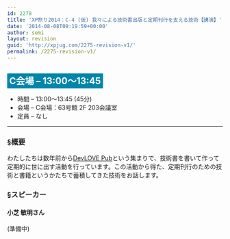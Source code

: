```yaml
---
id: 2278
title: 'XP祭り2014：C-4 (仮) 我々による技術書出版と定期刊行を支える技術【講演】'
date: '2014-08-08T09:19:59+00:00'
author: semi
layout: revision
guid: 'http://xpjug.com/2275-revision-v1/'
permalink: /2275-revision-v1/
---
```


## <span style="color:#FFFFFF; background-color:#0086AB; padding:5px;">C会場 – 13:00～13:45</span>

- 時間 – 13:00～13:45 (45分)
- 会場 – C会場：63号館 2F 203会議室
- 定員 – なし

---

### §概要

わたしたちは数年前から[DevLOVE Pub](http://devlovepub.github.io/)という集まりで、技術書を書いて作って定期的に世に出す活動を行っています。この活動から得た、定期刊行のための技術と書籍というかたちで蓄積してきた技術をお話します。

### §スピーカー

#### 小芝 敏明さん

(準備中)